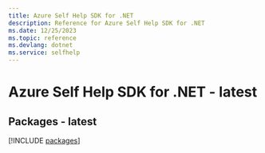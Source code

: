 ```yaml
---
title: Azure Self Help SDK for .NET
description: Reference for Azure Self Help SDK for .NET
ms.date: 12/25/2023
ms.topic: reference
ms.devlang: dotnet
ms.service: selfhelp
---
```

# Azure Self Help SDK for .NET - latest
## Packages - latest
[!INCLUDE [packages](self-help-index.md)]